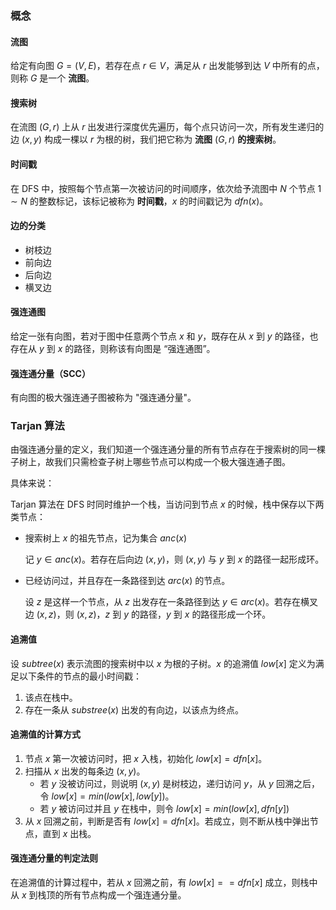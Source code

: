 ### 概念

#### 流图

给定有向图 $G=(V, E)$，若存在点 $r \in V$，满足从 $r$ 出发能够到达 $V$ 中所有的点，则称 $G$ 是一个 **流图**。

#### 搜索树

在流图 $(G, r)$ 上从 $r$ 出发进行深度优先遍历，每个点只访问一次，所有发生递归的边 $(x,y)$ 构成一棵以 $r$ 为根的树，我们把它称为 **流图** $(G, r)$ **的搜索树**。

#### 时间戳

在 DFS 中，按照每个节点第一次被访问的时间顺序，依次给予流图中 $N$ 个节点 $1 \sim N$ 的整数标记，该标记被称为 **时间戳**，$x$ 的时间戳记为 $dfn(x)$。

#### 边的分类

* 树枝边
* 前向边
* 后向边
* 横叉边

#### 强连通图

给定一张有向图，若对于图中任意两个节点 $x$ 和 $y$，既存在从 $x$ 到 $y$ 的路径，也存在从 $y$ 到 $x$ 的路径，则称该有向图是 “强连通图”。

#### 强连通分量（SCC）

有向图的极大强连通子图被称为 "强连通分量"。

 ### Tarjan 算法

由强连通分量的定义，我们知道一个强连通分量的所有节点存在于搜索树的同一棵子树上，故我们只需检查子树上哪些节点可以构成一个极大强连通子图。

具体来说：

Tarjan 算法在 DFS 时同时维护一个栈，当访问到节点 $x$ 的时候，栈中保存以下两类节点：

* 搜索树上 $x$ 的祖先节点，记为集合 $anc(x)$

  记 $y \in anc(x)$。若存在后向边 $(x, y)$，则 $(x, y)$ 与 $y$ 到 $x$ 的路径一起形成环。

* 已经访问过，并且存在一条路径到达 $arc(x)$ 的节点。

  设 $z$ 是这样一个节点，从 $z$ 出发存在一条路径到达 $y \in arc(x)$。若存在横叉边 $(x, z)$，则 $(x,z)$，$z$ 到 $y$ 的路径，$y$ 到 $x$ 的路径形成一个环。

#### 追溯值

设 $subtree(x)$ 表示流图的搜索树中以 $x$ 为根的子树。$x$ 的追溯值 $low[x]$ 定义为满足以下条件的节点的最小时间戳：

1. 该点在栈中。
2. 存在一条从 $substree(x)$ 出发的有向边，以该点为终点。

#### 追溯值的计算方式

1. 节点 $x$ 第一次被访问时，把 $x$ 入栈，初始化 $low[x] = dfn[x]$。
2. 扫描从 $x$ 出发的每条边 $(x, y)$。
   * 若 $y$ 没被访问过，则说明 $(x, y)$ 是树枝边，递归访问 $y$，从 $y$ 回溯之后，令 $low[x]=min(low[x], low[y])$。
   * 若 $y$ 被访问过并且 $y$ 在栈中，则令 $low[x]=min(low[x], dfn[y])$​
3. 从 $x$ 回溯之前，判断是否有 $low[x] = dfn[x]$。若成立，则不断从栈中弹出节点，直到 $x$ 出栈。

#### 强连通分量的判定法则

在追溯值的计算过程中，若从 $x$ 回溯之前，有 $low[x] == dfn[x]$ 成立，则栈中从 $x$ 到栈顶的所有节点构成一个强连通分量。





